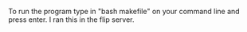 To run the program type in "bash makefile" on your command line and press enter.
I ran this in the flip server.